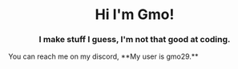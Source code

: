 <h1 align="center">Hi I'm Gmo!</h1>
<h3 align="center">I make stuff I guess, I'm not that good at coding.</h3>
You can reach me on my discord, **My user is gmo29.**
